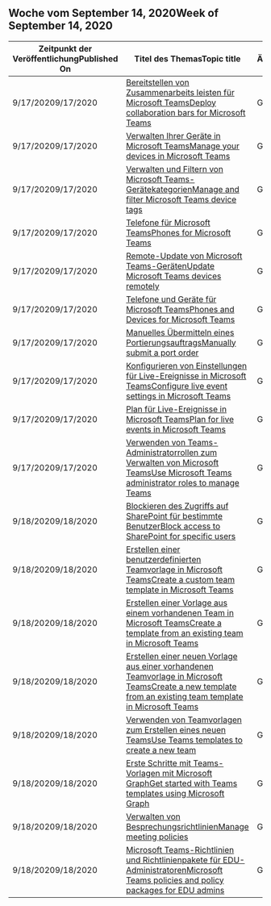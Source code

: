 <!-- This file is generated automatically each week. Changes made to this file will be overwritten.-->




## <a name="week-of-september-14-2020"></a><span data-ttu-id="41ac9-101">Woche vom September 14, 2020</span><span class="sxs-lookup"><span data-stu-id="41ac9-101">Week of September 14, 2020</span></span>


| <span data-ttu-id="41ac9-102">Zeitpunkt der Veröffentlichung</span><span class="sxs-lookup"><span data-stu-id="41ac9-102">Published On</span></span> |<span data-ttu-id="41ac9-103">Titel des Themas</span><span class="sxs-lookup"><span data-stu-id="41ac9-103">Topic title</span></span> | <span data-ttu-id="41ac9-104">Änderung</span><span class="sxs-lookup"><span data-stu-id="41ac9-104">Change</span></span> |
|------|------------|--------|
| <span data-ttu-id="41ac9-105">9/17/2020</span><span class="sxs-lookup"><span data-stu-id="41ac9-105">9/17/2020</span></span> | [<span data-ttu-id="41ac9-106">Bereitstellen von Zusammenarbeits leisten für Microsoft Teams</span><span class="sxs-lookup"><span data-stu-id="41ac9-106">Deploy collaboration bars for Microsoft Teams</span></span>](/MicrosoftTeams/devices/collab-bar-deploy) | <span data-ttu-id="41ac9-107">Geändert</span><span class="sxs-lookup"><span data-stu-id="41ac9-107">modified</span></span> |
| <span data-ttu-id="41ac9-108">9/17/2020</span><span class="sxs-lookup"><span data-stu-id="41ac9-108">9/17/2020</span></span> | [<span data-ttu-id="41ac9-109">Verwalten Ihrer Geräte in Microsoft Teams</span><span class="sxs-lookup"><span data-stu-id="41ac9-109">Manage your devices in Microsoft Teams</span></span>](/MicrosoftTeams/devices/device-management) | <span data-ttu-id="41ac9-110">Geändert</span><span class="sxs-lookup"><span data-stu-id="41ac9-110">modified</span></span> |
| <span data-ttu-id="41ac9-111">9/17/2020</span><span class="sxs-lookup"><span data-stu-id="41ac9-111">9/17/2020</span></span> | [<span data-ttu-id="41ac9-112">Verwalten und Filtern von Microsoft Teams-Gerätekategorien</span><span class="sxs-lookup"><span data-stu-id="41ac9-112">Manage and filter Microsoft Teams device tags</span></span>](/MicrosoftTeams/devices/manage-device-tags) | <span data-ttu-id="41ac9-113">Geändert</span><span class="sxs-lookup"><span data-stu-id="41ac9-113">modified</span></span> |
| <span data-ttu-id="41ac9-114">9/17/2020</span><span class="sxs-lookup"><span data-stu-id="41ac9-114">9/17/2020</span></span> | [<span data-ttu-id="41ac9-115">Telefone für Microsoft Teams</span><span class="sxs-lookup"><span data-stu-id="41ac9-115">Phones for Microsoft Teams</span></span>](/MicrosoftTeams/devices/phones-for-teams) | <span data-ttu-id="41ac9-116">Geändert</span><span class="sxs-lookup"><span data-stu-id="41ac9-116">modified</span></span> |
| <span data-ttu-id="41ac9-117">9/17/2020</span><span class="sxs-lookup"><span data-stu-id="41ac9-117">9/17/2020</span></span> | [<span data-ttu-id="41ac9-118">Remote-Update von Microsoft Teams-Geräten</span><span class="sxs-lookup"><span data-stu-id="41ac9-118">Update Microsoft Teams devices remotely</span></span>](/MicrosoftTeams/devices/remote-update) | <span data-ttu-id="41ac9-119">Geändert</span><span class="sxs-lookup"><span data-stu-id="41ac9-119">modified</span></span> |
| <span data-ttu-id="41ac9-120">9/17/2020</span><span class="sxs-lookup"><span data-stu-id="41ac9-120">9/17/2020</span></span> | [<span data-ttu-id="41ac9-121">Telefone und Geräte für Microsoft Teams</span><span class="sxs-lookup"><span data-stu-id="41ac9-121">Phones and Devices for Microsoft Teams</span></span>](/MicrosoftTeams/devices/usb-devices) | <span data-ttu-id="41ac9-122">Geändert</span><span class="sxs-lookup"><span data-stu-id="41ac9-122">modified</span></span> |
| <span data-ttu-id="41ac9-123">9/17/2020</span><span class="sxs-lookup"><span data-stu-id="41ac9-123">9/17/2020</span></span> | [<span data-ttu-id="41ac9-124">Manuelles Übermitteln eines Portierungsauftrags</span><span class="sxs-lookup"><span data-stu-id="41ac9-124">Manually submit a port order</span></span>](/MicrosoftTeams/phone-number-calling-plans/manually-submit-port-order) | <span data-ttu-id="41ac9-125">Geändert</span><span class="sxs-lookup"><span data-stu-id="41ac9-125">modified</span></span> |
| <span data-ttu-id="41ac9-126">9/17/2020</span><span class="sxs-lookup"><span data-stu-id="41ac9-126">9/17/2020</span></span> | [<span data-ttu-id="41ac9-127">Konfigurieren von Einstellungen für Live-Ereignisse in Microsoft Teams</span><span class="sxs-lookup"><span data-stu-id="41ac9-127">Configure live event settings in Microsoft Teams</span></span>](/MicrosoftTeams/teams-live-events/configure-teams-live-events) | <span data-ttu-id="41ac9-128">Geändert</span><span class="sxs-lookup"><span data-stu-id="41ac9-128">modified</span></span> |
| <span data-ttu-id="41ac9-129">9/17/2020</span><span class="sxs-lookup"><span data-stu-id="41ac9-129">9/17/2020</span></span> | [<span data-ttu-id="41ac9-130">Plan für Live-Ereignisse in Microsoft Teams</span><span class="sxs-lookup"><span data-stu-id="41ac9-130">Plan for live events in Microsoft Teams</span></span>](/MicrosoftTeams/teams-live-events/plan-for-teams-live-events) | <span data-ttu-id="41ac9-131">Geändert</span><span class="sxs-lookup"><span data-stu-id="41ac9-131">modified</span></span> |
| <span data-ttu-id="41ac9-132">9/17/2020</span><span class="sxs-lookup"><span data-stu-id="41ac9-132">9/17/2020</span></span> | [<span data-ttu-id="41ac9-133">Verwenden von Teams-Administratorrollen zum Verwalten von Microsoft Teams</span><span class="sxs-lookup"><span data-stu-id="41ac9-133">Use Microsoft Teams administrator roles to manage Teams</span></span>](/MicrosoftTeams/using-admin-roles) | <span data-ttu-id="41ac9-134">Geändert</span><span class="sxs-lookup"><span data-stu-id="41ac9-134">modified</span></span> |
| <span data-ttu-id="41ac9-135">9/18/2020</span><span class="sxs-lookup"><span data-stu-id="41ac9-135">9/18/2020</span></span> | [<span data-ttu-id="41ac9-136">Blockieren des Zugriffs auf SharePoint für bestimmte Benutzer</span><span class="sxs-lookup"><span data-stu-id="41ac9-136">Block access to SharePoint for specific users</span></span>](/MicrosoftTeams/block-access-sharepoint) | <span data-ttu-id="41ac9-137">Geändert</span><span class="sxs-lookup"><span data-stu-id="41ac9-137">modified</span></span> |
| <span data-ttu-id="41ac9-138">9/18/2020</span><span class="sxs-lookup"><span data-stu-id="41ac9-138">9/18/2020</span></span> | [<span data-ttu-id="41ac9-139">Erstellen einer benutzerdefinierten Teamvorlage in Microsoft Teams</span><span class="sxs-lookup"><span data-stu-id="41ac9-139">Create a custom team template in Microsoft Teams</span></span>](/MicrosoftTeams/create-a-team-template) | <span data-ttu-id="41ac9-140">Geändert</span><span class="sxs-lookup"><span data-stu-id="41ac9-140">modified</span></span> |
| <span data-ttu-id="41ac9-141">9/18/2020</span><span class="sxs-lookup"><span data-stu-id="41ac9-141">9/18/2020</span></span> | [<span data-ttu-id="41ac9-142">Erstellen einer Vorlage aus einem vorhandenen Team in Microsoft Teams</span><span class="sxs-lookup"><span data-stu-id="41ac9-142">Create a template from an existing team in Microsoft Teams</span></span>](/MicrosoftTeams/create-template-from-existing-team) | <span data-ttu-id="41ac9-143">Geändert</span><span class="sxs-lookup"><span data-stu-id="41ac9-143">modified</span></span> |
| <span data-ttu-id="41ac9-144">9/18/2020</span><span class="sxs-lookup"><span data-stu-id="41ac9-144">9/18/2020</span></span> | [<span data-ttu-id="41ac9-145">Erstellen einer neuen Vorlage aus einer vorhandenen Teamvorlage in Microsoft Teams</span><span class="sxs-lookup"><span data-stu-id="41ac9-145">Create a new template from an existing team template in Microsoft Teams</span></span>](/MicrosoftTeams/create-template-from-existing-template) | <span data-ttu-id="41ac9-146">Geändert</span><span class="sxs-lookup"><span data-stu-id="41ac9-146">modified</span></span> |
| <span data-ttu-id="41ac9-147">9/18/2020</span><span class="sxs-lookup"><span data-stu-id="41ac9-147">9/18/2020</span></span> | [<span data-ttu-id="41ac9-148">Verwenden von Teamvorlagen zum Erstellen eines neuen Teams</span><span class="sxs-lookup"><span data-stu-id="41ac9-148">Use Teams templates to create a new team</span></span>](/MicrosoftTeams/get-started-with-teams-templates-in-the-admin-console) | <span data-ttu-id="41ac9-149">Geändert</span><span class="sxs-lookup"><span data-stu-id="41ac9-149">modified</span></span> |
| <span data-ttu-id="41ac9-150">9/18/2020</span><span class="sxs-lookup"><span data-stu-id="41ac9-150">9/18/2020</span></span> | [<span data-ttu-id="41ac9-151">Erste Schritte mit Teams-Vorlagen mit Microsoft Graph</span><span class="sxs-lookup"><span data-stu-id="41ac9-151">Get started with Teams templates using Microsoft Graph</span></span>](/MicrosoftTeams/get-started-with-teams-templates) | <span data-ttu-id="41ac9-152">Geändert</span><span class="sxs-lookup"><span data-stu-id="41ac9-152">modified</span></span> |
| <span data-ttu-id="41ac9-153">9/18/2020</span><span class="sxs-lookup"><span data-stu-id="41ac9-153">9/18/2020</span></span> | [<span data-ttu-id="41ac9-154">Verwalten von Besprechungsrichtlinien</span><span class="sxs-lookup"><span data-stu-id="41ac9-154">Manage meeting policies</span></span>](/MicrosoftTeams/meeting-policies-in-teams) | <span data-ttu-id="41ac9-155">Geändert</span><span class="sxs-lookup"><span data-stu-id="41ac9-155">modified</span></span> |
| <span data-ttu-id="41ac9-156">9/18/2020</span><span class="sxs-lookup"><span data-stu-id="41ac9-156">9/18/2020</span></span> | [<span data-ttu-id="41ac9-157">Microsoft Teams-Richtlinien und Richtlinienpakete für EDU-Administratoren</span><span class="sxs-lookup"><span data-stu-id="41ac9-157">Microsoft Teams policies and policy packages for EDU admins</span></span>](/MicrosoftTeams/policy-packages-edu) | <span data-ttu-id="41ac9-158">Geändert</span><span class="sxs-lookup"><span data-stu-id="41ac9-158">modified</span></span> |
